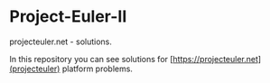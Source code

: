 # Project-Euler-II
projecteuler.net  - solutions.

In this repository you can see solutions for [https://projecteuler.net](projecteuler) platform problems.
